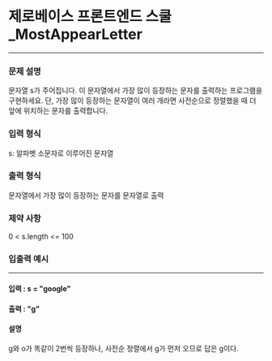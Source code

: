 # 제로베이스 프론트엔드 스쿨_MostAppearLetter

---

### 문제 설명
문자열 s가 주어집니다.
이 문자열에서 가장 많이 등장하는 문자를 출력하는 프로그램을 구현하세요.
단, 가장 많이 등장하는 문자열이 여러 개라면 사전순으로 정렬했을 때 더 앞에 위치하는 문자를 출력합니다.

### 입력 형식
s: 알파벳 소문자로 이루어진 문자열

### 출력 형식
문자열에서 가장 많이 등장하는 문자를 문자열로 출력

### 제약 사항
0 < s.length <= 100

### 입출력 예시

---

#### 입력 : s = "google"
#### 출력 : "g"
#### 설명
g와 o가 똑같이 2번씩 등장하나, 사전순 정렬에서 g가 먼저 오므로 답은 g이다.